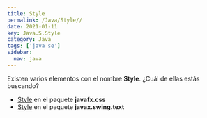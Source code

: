 ```yaml
---
title: Style
permalink: /Java/Style//
date: 2021-01-11
key: Java.S.Style
category: Java
tags: ['java se']
sidebar: 
  nav: java
---
```


Existen varios elementos con el nombre **Style**. ¿Cuál de ellas estás buscando?
<ul>
<li><a href="/Java/Style-javafx-css/">Style</a> en el paquete <strong>javafx.css</strong></li>
<li><a href="/Java/Style-javax-swing-text/">Style</a> en el paquete <strong>javax.swing.text</strong></li>
<ul>
